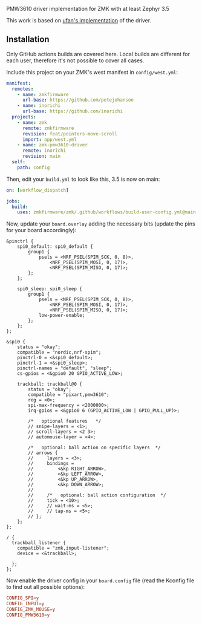PMW3610 driver implementation for ZMK with at least Zephyr 3.5

This work is based on [ufan's implementation](https://github.com/ufan/zmk/tree/support-trackpad) of the driver.

## Installation

Only GitHub actions builds are covered here. Local builds are different for each user, therefore it's not possible to cover all cases.

Include this project on your ZMK's west manifest in `config/west.yml`:

```yml
manifest:
  remotes:
    - name: zmkfirmware
      url-base: https://github.com/petejohanson
    - name: inorichi
      url-base: https://github.com/inorichi
  projects:
    - name: zmk
      remote: zmkfirmware
      revision: feat/pointers-move-scroll
      import: app/west.yml
    - name: zmk-pmw3610-driver
      remote: inorichi
      revision: main
  self:
    path: config
```

Then, edit your `build.yml` to look like this, 3.5 is now on main:

```yml
on: [workflow_dispatch]

jobs:
  build:
    uses: zmkfirmware/zmk/.github/workflows/build-user-config.yml@main
```

Now, update your `board.overlay` adding the necessary bits (update the pins for your board accordingly):

```dts
&pinctrl {
    spi0_default: spi0_default {
        group1 {
            psels = <NRF_PSEL(SPIM_SCK, 0, 8)>,
                <NRF_PSEL(SPIM_MOSI, 0, 17)>,
                <NRF_PSEL(SPIM_MISO, 0, 17)>;
        };
    };

    spi0_sleep: spi0_sleep {
        group1 {
            psels = <NRF_PSEL(SPIM_SCK, 0, 8)>,
                <NRF_PSEL(SPIM_MOSI, 0, 17)>,
                <NRF_PSEL(SPIM_MISO, 0, 17)>;
            low-power-enable;
        };
    };
};

&spi0 {
    status = "okay";
    compatible = "nordic,nrf-spim";
    pinctrl-0 = <&spi0_default>;
    pinctrl-1 = <&spi0_sleep>;
    pinctrl-names = "default", "sleep";
    cs-gpios = <&gpio0 20 GPIO_ACTIVE_LOW>;

    trackball: trackball@0 {
        status = "okay";
        compatible = "pixart,pmw3610";
        reg = <0>;
        spi-max-frequency = <2000000>;
        irq-gpios = <&gpio0 6 (GPIO_ACTIVE_LOW | GPIO_PULL_UP)>;

        /*   optional features   */
        // snipe-layers = <1>;
        // scroll-layers = <2 3>;
        // automouse-layer = <4>;

        /*   optional: ball action on specific layers  */
        // arrows {
        //     layers = <3>;
        //     bindings =
        //         <&kp RIGHT_ARROW>,
        //         <&kp LEFT_ARROW>,
        //         <&kp UP_ARROW>,
        //         <&kp DOWN_ARROW>;
        //
        //     /*   optional: ball action configuration  */
        //     tick = <10>;
        //     // wait-ms = <5>;
        //     // tap-ms = <5>;
        // };
    };
};

/ {
  trackball_listener {
    compatible = "zmk,input-listener";
    device = <&trackball>;

  };
};
```

Now enable the driver config in your `board.config` file (read the Kconfig file to find out all possible options):

```conf
CONFIG_SPI=y
CONFIG_INPUT=y
CONFIG_ZMK_MOUSE=y
CONFIG_PMW3610=y
```
